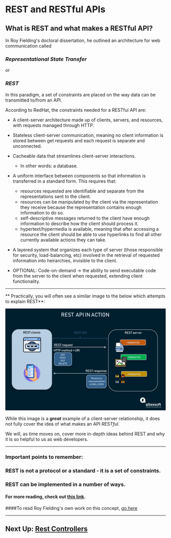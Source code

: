 # REST and RESTful APIs

## What is REST and what makes a RESTful API?

In Roy Fielding's doctoral dissertation, he outlined an architecture for web communication called

### ***Representational State Transfer***

or

### ***REST***

In this paradigm, a set of constraints are placed on the way 
data can be transmitted to/from an API.

According to RedHat, the constraints needed for a RESTful API are:

- A client-server architecture made up of clients, servers, and resources, with requests managed through HTTP.

- Stateless client-server communication, meaning no client information is stored between get requests and each request is separate and unconnected.

- Cacheable data that streamlines client-server interactions.
    - In other words: a database.

- A uniform interface between components so that information is transferred in a standard form. This requires that:
    - resources requested are identifiable and separate from the representations sent to the client.
    - resources can be manipulated by the client via the representation they receive because the representation contains enough information to do so.
    - self-descriptive messages returned to the client have enough information to describe how the client should process it.
    - hypertext/hypermedia is available, meaning that after accessing a resource the client should be able to use hyperlinks to find all other currently available actions they can take.
    
- A layered system that organizes each type of server (those responsible for security, load-balancing, etc) involved in the retrieval of requested information into heirarchies, invisible to the client.

- OPTIONAL: Code-on-demand -> the ability to send executable code from the server to the client when requested, extending client functionality.

---
** Practically, you will often see a similar image to the below which attempts to explain REST**:

![REST Image](../REST.png)

While this image is a ***great*** example of a client-server relationship, it does not fully cover the idea of what makes an API *RESTful*.

We will, as time moves on, cover more in-depth ideas behind REST and why it is so helpful to us as web developers.

---
### Important points to remember: 

### REST is not a protocol or a standard - it is a set of constraints.

### REST can be implemented in a number of ways.


#### For more reading, check out [this link](https://www.redhat.com/en/topics/api/what-is-a-rest-api).

####To read Roy Fielding's own work on this concept, [go here](https://www.ics.uci.edu/~fielding/pubs/dissertation/rest_arch_style.htm)

---
## Next Up: [Rest Controllers](6-rest-controllers.md)

